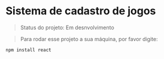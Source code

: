 <h1>Sistema de cadastro de jogos </h1>

>Status do projeto: Em desnvolvimento

>Para rodar esse projeto a sua máquina, por favor digite:

```
npm install react
```

